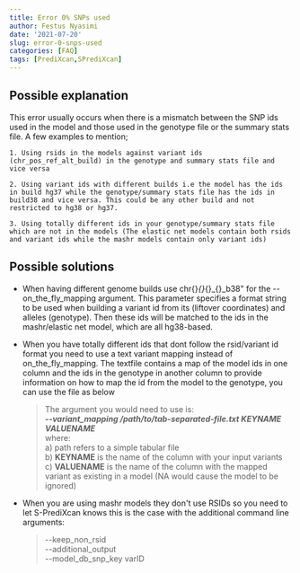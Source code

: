 ```yaml
---
title: Error 0% SNPs used
author: Festus Nyasimi
date: '2021-07-20'
slug: error-0-snps-used
categories: [FAQ]
tags: [PrediXcan,SPrediXcan]
---
```


## Possible explanation
This error usually occurs when there is a mismatch between the SNP ids used in the model and those used in the genotype file or the summary stats file.
A few examples to mention;

    1. Using rsids in the models against variant ids (chr_pos_ref_alt_build) in the genotype and summary stats file and vice versa
    
    2. Using variant ids with different builds i.e the model has the ids in build hg37 while the genotype/summary stats file has the ids in build38 and vice versa. This could be any other build and not restricted to hg38 or hg37.
    
    3. Using totally different ids in your genotype/summary stats file which are not in the models (The elastic net models contain both rsids and variant ids while the mashr models contain only variant ids)


## Possible solutions
- When having different genome builds use chr{}*{}*{}_{}_b38" for the --on_the_fly_mapping argument. This parameter specifies a format string to be used when building a variant id from its (liftover coordinates) and alleles (genotype). Then these ids will be matched to the ids in the mashr/elastic net model, which are all hg38-based.
- When you have totally different ids that dont follow the rsid/variant id format you need to use a text variant mapping instead of on_the_fly_mapping. The textfile contains a map of the model ids in one column and the ids in the genotype in another column to provide information on how to map the id from the model to the genotype, you can use the file as below

    > The argument you would need to use is: \
    _**--variant_mapping /path/to/tab-separated-file.txt KEYNAME VALUENAME**_ \
    where: \
     a) path refers to a simple tabular file \
     b) **KEYNAME** is the name of the column with your input variants \
     c) **VALUENAME** is the name of the column with the mapped variant as existing in a model (NA would cause the model to be ignored)

- When you are using mashr models they don't use RSIDs so you need to let S-PrediXcan
 knows this is the case with the additional command line arguments:

    >--keep_non_rsid \
    --additional_output \
    --model_db_snp_key varID